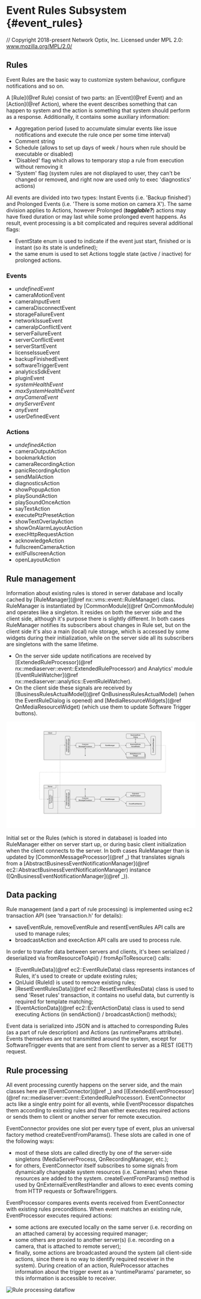 # Event Rules Subsystem {#event_rules}

// Copyright 2018-present Network Optix, Inc. Licensed under MPL 2.0: www.mozilla.org/MPL/2.0/

## Rules

Event Rules are the basic way to customize system behaviour, configure notifications and so on.

A [Rule](@ref Rule) consist of two parts: an [Event](@ref Event) and an [Action](@ref Action), where the event describes something that can happen to system and the action is something that system should perform as a response.
Additionally, it contains some auxiliary information:
- Aggregation period (used to accumulate simular events like issue notifications and execute the rule once per some time interval)
- Comment string
- Schedule (allows to set up days of week / hours when rule should be executable or disabled)
- 'Disabled' flag which allows to temporary stop a rule from execution without removing it
- 'System' flag (system rules are not displayed to user, they can't be changed or removed, and right now are used only to exec 'diagnostics' actions)

All events are divided into two types: Instant Events (i.e. 'Backup finished') and Prolonged Events (i.e. 'There is some motion on camera X').
The same division applies to Actions, however Prolonged (***togglable?***) actions may have fixed duration or may last while some prolonged event happens.
As result, event processing is a bit complicated and requires several additional flags:
- EventState enum is used to indicate if the event just start, finished or is instant (so its state is undefined);
- the same enum is used to set Actions toggle state (active / inactive) for prolonged actions.


### Events
- *undefinedEvent*
- cameraMotionEvent
- cameraInputEvent
- cameraDisconnectEvent
- storageFailureEvent
- networkIssueEvent
- cameraIpConflictEvent
- serverFailureEvent
- serverConflictEvent
- serverStartEvent
- licenseIssueEvent
- backupFinishedEvent
- softwareTriggerEvent
- analyticsSdkEvent
- pluginEvent
- *systemHealthEvent*
- *maxSystemHealthEvent*
- *anyCameraEvent*
- *anyServerEvent*
- *anyEvent*
- userDefinedEvent

### Actions
- *undefinedAction*
- cameraOutputAction
- bookmarkAction
- cameraRecordingAction
- panicRecordingAction
- sendMailAction
- diagnosticsAction
- showPopupAction
- playSoundAction
- playSoundOnceAction
- sayTextAction
- executePtzPresetAction
- showTextOverlayAction
- showOnAlarmLayoutAction
- execHttpRequestAction
- acknowledgeAction
- fullscreenCameraAction
- exitFullscreenAction
- openLayoutAction

## Rule management
Information about existing rules is stored in server database and locally cached by [RuleManager](@ref nx::vms::event::RuleManager) class.
RuleManager is instantiated by [CommonModule](@ref QnCommonModule) and operates like a singleton.
It resides on both the server side and the client side, although it's purpose there is slightly different.
In both cases RuleManager notifies its subscribers about changes in Rule set, but on the client side it's also a main (local) rule storage, which is accessed by some widgets during their initialization, while on the server side all its subscribers are singletons with the same lifetime.

- On the server side update notifications are received by [ExtendedRuleProcessor](@ref nx::mediaserver::event::ExtendedRuleProcessor) and Analytics' module [EventRuleWatcher](@ref nx::mediaserver::analytics::EventRuleWatcher).
- On the client side these signals are received by [BusinessRulesActualModel](@ref QnBusinessRulesActualModel) (when the EventRuleDialog is opened) and [MediaResourceWidgets](@ref QnMediaResourceWidget) (which use them to update Software Trigger buttons).

![Rule management dataflow](doc/management.svg)

Initial set or the Rules (which is stored in database) is loaded into RuleManager either on server start up, or during basic client initialization when the client connects to the server. 
In both cases RuleManager than is updated by [CommonMessageProcessor](@ref _) that translates signals from a [AbstractBusinessEventNotificationManager](@ref ec2::AbstractBusinessEventNotificationManager) instance ([QnBusinessEventNotificationManager](@ref _)).

## Data packing
Rule management (and a part of rule processing) is implemented using ec2 transaction API (see 'transaction.h' for details):
- saveEventRule, removeEventRule and resentEventRules API calls are used to manage rules;
- broadcastAction and execAction API calls are used to process rule.

In order to transfer data between servers and clients, it's been serialized / deserialized via fromResourceToApi() / fromApiToResource() calls:
- [EventRuleData](@ref ec2::EventRuleData) class represents instances of Rules, it's used to create or update existing rules;
- QnUuid (RuleId) is used to remove existing rules;
- [ResetEventRulesData](@ref ec2::ResetEventRulesData) class is used to send 'Reset rules' transaction, it contains no useful data, but currently is required for template matching;
- [EventActionData](@ref ec2::EventActionData) class is used to send executing Actions (in sendAction() / broadcastAction() methods);

Event data is serialized into JSON and is attached to corresponding Rules (as a part of rule description) and Actions (as runtimeParams attribute).
Events themselves are not transmitted around the system, except for SoftwareTrigger events that are sent from client to server as a REST (GET?) request.

## Rule processing
All event processing curently happens on the server side, and the main classes here are [EventConnector](@ref _) and [(Extended)EventProcessor](@ref nx::mediaserver::event::ExtendedRuleProcessor).
EventConnector acts like a single entry point for all events, while EventProcessor dispatches them according to existing rules and than either executes required actions or sends them to client or another server for remote execution.

EventConnector provides one slot per every type of event, plus an universal factory method createEventFromParams().
These slots are called in one of the following ways:
- most of these slots are called directly by one of the server-side singletons (MediaServerProcess, QnRecordingManager, etc.);
- for others, EventConnector itself subscribes to some signals from dynamically changeable system resources (i.e. Cameras) when these resources are added to the system.
createEventFromParams() method is used by QnExternalEventRestHandler and allows to exec events coming from HTTP requests or SoftwareTriggers.

EventProcessor compares events events received from EventConnector with existing rules preconditions.
When event matches an existing rule, EventProcessor executes required actions:
- some actions are executed locally on the same server (i.e. recording on an attached camera) by accessing required manager;
- some others are proxied to another server(s) (i.e. recording on a camera, that is attached to remote server);
- finally, some actions are broadcasted around the system (all client-side actions, since there is no way to identify required receiver in the system).
During creation of an action, RuleProcessor attaches information about the trigger event as a 'runtimeParams' parameter, so this information is accessible to receiver.

![Rule processing dataflow](doc/processing.svg)